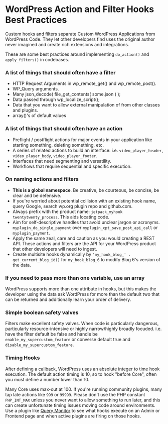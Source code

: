 # WordPress Action and Filter Hooks Best Practices

Custom hooks and filters separate Custom WordPress Applications from WordPress Code. They let other developers find uses the original author never imagined and create rich extensions and integrations.

These are some best practices around implementing `do_action()` and `apply_filters()` in codebases.

### A list of things that should often have a filter

* HTTP Request Arguments in wp_remote_get() and wp_remote_post().
* WP_Query arguments.
* Many json_decode( file_get_contents( some.json ) );
* Data passed through wp_localize_script();
* Data that you want to allow external manipulation of from other classes and plugins.
* array()'s of default values

### A list of things that should often have an action

* Preflight / postflight actions for major events in your application like starting something, deleting something, etc.
* A series of related actions to build an interface: i.e. `video_player_header`, `video_player_body`, `video_player_footer`.
* Interfaces that need segmenting and versatility.
* Workflows that require sequential and specific execution.

### On naming actions and filters
* **This is a global namespace**. Be creative, be courteous, be concise, be clear and be defensive.
* If you're worried about potential collision with an existing hook name, query Google, search wp.org plugin repo and github.com.
* Always prefix with the product name: `jetpack_myhook` `twentytwenty_process`. This aids locating code.
* Aim for self-descriptive handles that avoid unclear jargon or acronyms. `myplugin_do_single_payment` over `myplugin_cpt_save_post_api_call` or `myplugin_payment`.
* Apply the same zeal, care and caution as you would creating a REST API. These actions and filters are the API for your WordPress product that other developers will need to ingest.
* Create multisite hooks dynamically by `'my_hook_blog_' . get_current_blog_id()` for `my_hook_blog_6` to modify Blog 6's version of the data.

### If you need to pass more than one variable, use an array

WordPress supports more than one attribute in hooks, but this makes the developer using the data ask WordPress for more than the default two that can be returned and additionally learn your order of delivery.

### Simple boolean safety valves

Filters make excellent safety valves. When code is particularly dangerous, particularly resource-intensive or highly narrow/highly broadly focuded. i.e. have the filter default be false and handle be `enable_my_supercustom_feature` or converse default true and `disable_my_supercustom_feature`.

### Timing Hooks

After defining a callback, WordPress uses an absolute integer to time hook execution. The default action timing is 10, so to hook "before Core", often you must define a number lower than 10.

Many Core uses max-out at 100. If you're running community plugins, many tap late actions like `999` or `99999`. Please don't use the PHP constant `PHP_INT_MAX` unless you never want to allow something to run later, and this can create unfortunate timing issues moving code around environments. Use a plugin like [Query Monitor](https://wordpress.org/plugins/query-monitor/) to see what hooks execute on an Admin or Frontend page and when active plugins are firing on those hooks.